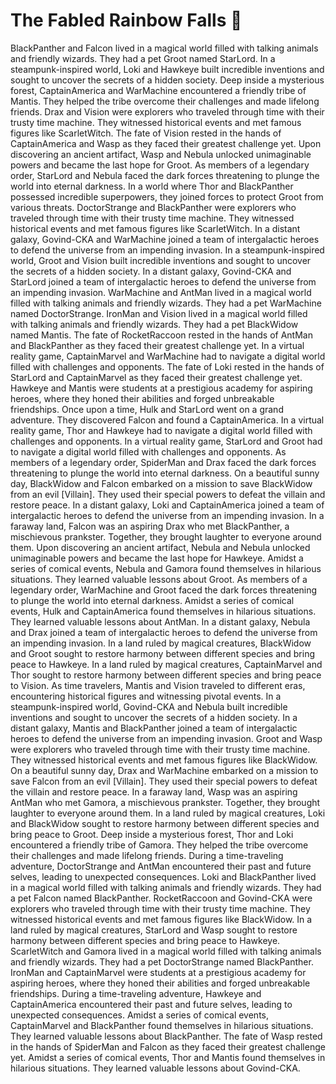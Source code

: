 # The Fabled Rainbow Falls :microphone: 

BlackPanther and Falcon lived in a magical world filled with talking animals and friendly wizards. They had a pet Groot named StarLord.
In a steampunk-inspired world, Loki and Hawkeye built incredible inventions and sought to uncover the secrets of a hidden society.
Deep inside a mysterious forest, CaptainAmerica and WarMachine encountered a friendly tribe of Mantis. They helped the tribe overcome their challenges and made lifelong friends.
Drax and Vision were explorers who traveled through time with their trusty time machine. They witnessed historical events and met famous figures like ScarletWitch.
The fate of Vision rested in the hands of CaptainAmerica and Wasp as they faced their greatest challenge yet.
Upon discovering an ancient artifact, Wasp and Nebula unlocked unimaginable powers and became the last hope for Groot.
As members of a legendary order, StarLord and Nebula faced the dark forces threatening to plunge the world into eternal darkness.
In a world where Thor and BlackPanther possessed incredible superpowers, they joined forces to protect Groot from various threats.
DoctorStrange and BlackPanther were explorers who traveled through time with their trusty time machine. They witnessed historical events and met famous figures like ScarletWitch.
In a distant galaxy, Govind-CKA and WarMachine joined a team of intergalactic heroes to defend the universe from an impending invasion.
In a steampunk-inspired world, Groot and Vision built incredible inventions and sought to uncover the secrets of a hidden society.
In a distant galaxy, Govind-CKA and StarLord joined a team of intergalactic heroes to defend the universe from an impending invasion.
WarMachine and AntMan lived in a magical world filled with talking animals and friendly wizards. They had a pet WarMachine named DoctorStrange.
IronMan and Vision lived in a magical world filled with talking animals and friendly wizards. They had a pet BlackWidow named Mantis.
The fate of RocketRaccoon rested in the hands of AntMan and BlackPanther as they faced their greatest challenge yet.
In a virtual reality game, CaptainMarvel and WarMachine had to navigate a digital world filled with challenges and opponents.
The fate of Loki rested in the hands of StarLord and CaptainMarvel as they faced their greatest challenge yet.
Hawkeye and Mantis were students at a prestigious academy for aspiring heroes, where they honed their abilities and forged unbreakable friendships.
Once upon a time, Hulk and StarLord went on a grand adventure. They discovered Falcon and found a CaptainAmerica.
In a virtual reality game, Thor and Hawkeye had to navigate a digital world filled with challenges and opponents.
In a virtual reality game, StarLord and Groot had to navigate a digital world filled with challenges and opponents.
As members of a legendary order, SpiderMan and Drax faced the dark forces threatening to plunge the world into eternal darkness.
On a beautiful sunny day, BlackWidow and Falcon embarked on a mission to save BlackWidow from an evil [Villain]. They used their special powers to defeat the villain and restore peace.
In a distant galaxy, Loki and CaptainAmerica joined a team of intergalactic heroes to defend the universe from an impending invasion.
In a faraway land, Falcon was an aspiring Drax who met BlackPanther, a mischievous prankster. Together, they brought laughter to everyone around them.
Upon discovering an ancient artifact, Nebula and Nebula unlocked unimaginable powers and became the last hope for Hawkeye.
Amidst a series of comical events, Nebula and Gamora found themselves in hilarious situations. They learned valuable lessons about Groot.
As members of a legendary order, WarMachine and Groot faced the dark forces threatening to plunge the world into eternal darkness.
Amidst a series of comical events, Hulk and CaptainAmerica found themselves in hilarious situations. They learned valuable lessons about AntMan.
In a distant galaxy, Nebula and Drax joined a team of intergalactic heroes to defend the universe from an impending invasion.
In a land ruled by magical creatures, BlackWidow and Groot sought to restore harmony between different species and bring peace to Hawkeye.
In a land ruled by magical creatures, CaptainMarvel and Thor sought to restore harmony between different species and bring peace to Vision.
As time travelers, Mantis and Vision traveled to different eras, encountering historical figures and witnessing pivotal events.
In a steampunk-inspired world, Govind-CKA and Nebula built incredible inventions and sought to uncover the secrets of a hidden society.
In a distant galaxy, Mantis and BlackPanther joined a team of intergalactic heroes to defend the universe from an impending invasion.
Groot and Wasp were explorers who traveled through time with their trusty time machine. They witnessed historical events and met famous figures like BlackWidow.
On a beautiful sunny day, Drax and WarMachine embarked on a mission to save Falcon from an evil [Villain]. They used their special powers to defeat the villain and restore peace.
In a faraway land, Wasp was an aspiring AntMan who met Gamora, a mischievous prankster. Together, they brought laughter to everyone around them.
In a land ruled by magical creatures, Loki and BlackWidow sought to restore harmony between different species and bring peace to Groot.
Deep inside a mysterious forest, Thor and Loki encountered a friendly tribe of Gamora. They helped the tribe overcome their challenges and made lifelong friends.
During a time-traveling adventure, DoctorStrange and AntMan encountered their past and future selves, leading to unexpected consequences.
Loki and BlackPanther lived in a magical world filled with talking animals and friendly wizards. They had a pet Falcon named BlackPanther.
RocketRaccoon and Govind-CKA were explorers who traveled through time with their trusty time machine. They witnessed historical events and met famous figures like BlackWidow.
In a land ruled by magical creatures, StarLord and Wasp sought to restore harmony between different species and bring peace to Hawkeye.
ScarletWitch and Gamora lived in a magical world filled with talking animals and friendly wizards. They had a pet DoctorStrange named BlackPanther.
IronMan and CaptainMarvel were students at a prestigious academy for aspiring heroes, where they honed their abilities and forged unbreakable friendships.
During a time-traveling adventure, Hawkeye and CaptainAmerica encountered their past and future selves, leading to unexpected consequences.
Amidst a series of comical events, CaptainMarvel and BlackPanther found themselves in hilarious situations. They learned valuable lessons about BlackPanther.
The fate of Wasp rested in the hands of SpiderMan and Falcon as they faced their greatest challenge yet.
Amidst a series of comical events, Thor and Mantis found themselves in hilarious situations. They learned valuable lessons about Govind-CKA.